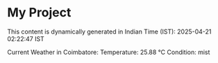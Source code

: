 # My Project

This content is dynamically generated in Indian Time (IST): 2025-04-21 02:22:47 IST


Current Weather in Coimbatore:
Temperature: 25.88 °C
Condition: mist
